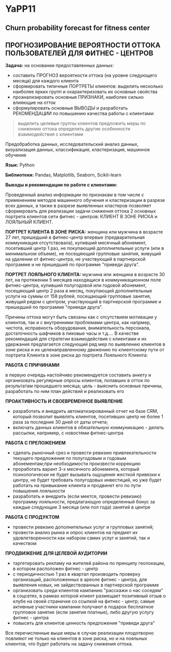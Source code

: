 # YaPP11

## Churn probability forecast for fitness center

## ПРОГНОЗИРОВАНИЕ ВЕРОЯТНОСТИ ОТТОКА ПОЛЬЗОВАТЕЛЕЙ ДЛЯ ФИТНЕС - ЦЕНТРОВ

**Задача:** на основании предоставленных данных:

* составить ПРОГНОЗ вероятности оттока (на уровне следующего месяца) для каждого клиента
* сформировать типичные ПОРТРЕТЫ клиентов: выделить несколько наиболее ярких групп и охарактеризовать их основные свойства
* проанализировать основные ПРИЗНАКИ, наиболее сильно влияющие на отток
* сформулировать основные ВЫВОДЫ и разработать РЕКОМЕНДАЦИИ по повышению качества работы с клиентами:
> выделить целевые группы клиентов
> предложить меры по снижению оттока
> определить другие особенности взаимодействия с клиентами

Предобработка данных, исследовательский анализ данных, визуализация данных, классификация, кластеризация, машинное обучение

**Язык:** Python

**Библиотеки:** Pandas, Matplotlib, Seaborn, Scikit-learn

**Выводы и рекомендации по работе с клиентами:**

Проведенный анализ информации по признакам в том числе с применением методов машинного обучения и кластеризации в разрезе всех данных, а также в разрезе выявленных кластеров позволяет сформировать для реализации задачи снижения оттока 2 основных портрета клиентов сети фитнес - центров: КЛИЕНТ В ЗОНЕ РИСКА и ЛОЯЛЬНЫЙ КЛИЕНТ.

**ПОРТРЕТ КЛИЕНТА В ЗОНЕ РИСКА:** женщина или мужчина в возрасте 27 лет, пришедший в фитнес-центр впервые (предварительная коммуникация отсутствовала), купивший месячный абонемент, посетивший центр 1 раз, не покупающий дополнительные услуги (или в минимальном объеме), не посещяющий групповые занятия, живущий на удалении от фитнес-центра, не участвующий в партнерской программе и не пришедший по программе "приведи друга".

**ПОРТРЕТ ЛОЯЛЬНОГО КЛИЕНТА:** мужчина или женщина в возрасте 30 лет, на протяжении 5 месяцев находящися в коммуникационном поле фитнес-центра, купивший полугодовой или годовой абонемент, посещяющий центр 2 раза в месяц, покупающий дополнительные услуги на суммы от 158 рублей, посещающий групповые занятия, живущий рядом с центром, участвующий в партнерской программе и пришедший по программе "приведи друга".

Причины оттока могут быть связаны как с отсутствием мотивации у клиентов, так и с внутренними проблемами центра, как напрмер, чистота, исправность оборудования, внимательность персонала, достаточность шафчиков в пиковые часы и т.д.... В качестве рекомендаций для стратегии взаимодействия с клиентами и их удержания предлагается следующий ряд мер по выявлению клиентов в зоне риска и их целенаправленному движению по клиентскому пути от портрета Клиента в зоне риска до портрета Лояльного Клиента:

**РАБОТА С ПРИЧИНАМИ**

в первую очередь настойчиво рекомендуется составить анкету и организовать регулярные опросы клиентов, попавших в отток по результатам прошедшего месяца; цель - выяснить основные причины, разработать по ним план действий и реализовать его

**ПРОАКТИВНОСТЬ И СВОЕВРЕМЕННОЕ ВЫЯВЛЕНИЕ**

* разработать и внедрить автоматизированный отчет на базе CRM, который позволит выявлять клиентов, посетивших центр не более 1 раза за последние 30 дней от даты отчета;
* включать данных клиентов в обязательную коммуникацию - делать рассылки, например, с новостями фитнес-центра

**РАБОТА С ПРЕЛОЖЕНИЕМ**

* сделать рыночный срез и провести ревизию привлекательности текущего предложения по полугодовым и годовым абонементам;при необходимости произвести коррекцию
* проработать варант 3-х месячного абонемента, который психологически не будет вызывать ощущения жесткой привязки к центру, не будет требовать полугодовых инвестиций, но уже будет работать на привыкание клиента и продвинет его по пути повышения лояльности
* разработать и внедрить (если меется, провести ревизию) программу лояльности, предлагающую определенный бонус за каждые следующие 3 месяца (или пол года) занятий в центре

**РАБОТА С ПРОДУКТОМ**

* провести ревизию дополнительных услуг и групповых занятий;
* провести анализ рынка и опрос клиентов на предмет их удовлетворенности как набором самих услуг и занятий, так и качеством

**ПРОДВИЖЕНИЕ ДЛЯ ЦЕЛЕВОЙ АУДИТОРИИ**

* таргетировать рекламу на жителей района по принципу геолокации, в котором расположен фитнес - центр
* с периодичностью 1 раз в квартал производить проверку организаций, расположенных в ареоле фитнес - центра, для выявления новых, не зайдествованных в партнерской программе
* организовать среди клиентов кампанию "расскажи о нас соседям" в соцсетях, в рамках которой клиент размещает позитивный отзыв о клубе на своей страничке со ссылкой на фитнес - центр; самые активные участники кампании получают в подарок бесплатное групповое занятие (если занятия платные), либо другую услугу фитнес - центра
* повысить для клиентов ценность предложения "приведи друга"

Все перечисленные выше меры в случае реализации плодотворно повлияют не только на клиентов в зоне риска, но и на лояльных клиентов, что будет работать на задачу снижения оттока.
